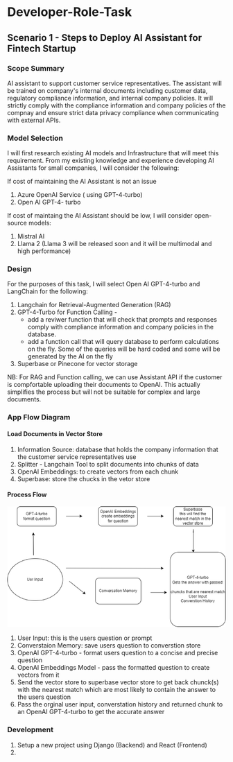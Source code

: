# Developer-Role-Task

## Scenario 1 - Steps to Deploy AI Assistant for Fintech Startup

### Scope Summary
AI assistant to support customer service representatives. The assistant will be trained on company's internal documents including customer data, regulatory compliance information, and internal company policies. It will strictly comply with the compliance information and company policies of the compnay and ensure strict data privacy compliance when communicating with external APIs.

### Model Selection 
I will first research existing AI models and Infrastructure that will meet this requirement. From my existing knowledge and experience developing AI Assistants for small companies, I will consider the following:

If cost of maintaining the AI Assistant is not an issue
1. Azure OpenAI Service ( using GPT-4-turbo)
2. Open AI GPT-4- turbo

If cost of maintaing the AI Assistant should be low, I will consider open-source models:
1. Mistral AI
2. Llama 2 (Llama 3 will be released soon and it will be multimodal and high performance)

### Design
For the purposes of this task, I will select Open AI GPT-4-turbo and LangChain for the following:
1. Langchain for Retrieval-Augmented Generation (RAG) 
2. GPT-4-Turbo for Function Calling -
    - add a reviwer function that will check that prompts and responses comply with compliance information and company policies in the database.
    - add a function call that will query database to perform calculations on the fly. Some of the queries will be hard coded and some will be generated by the AI on the fly
3. Superbase or Pinecone for vector storage

NB: For RAG and Function calling, we can use Assistant API if the customer is compfortable uploading their documents to OpenAI. This actually simplifies the process but will not be suitable for complex and large documents.

### App Flow Diagram
#### Load Documents in Vector Store
1. Information Source: database that holds the company information that the customer service representatives use
2. Splitter - Langchain Tool to split documents into chunks of data
3. OpenAI Embeddings: to create vectors from each chunk
4. Superbase: store the chucks in the vetor store

#### Process Flow
![Alt Text for Image](/charlesjyde/diagram.drawio.png)
1. User Input: this is the users question or prompt
2. Converstaion Memory: save users question to converstion store
3. OpenAI GPT-4-turbo  - format users question to a concise and precise question
4. OpenAI Embeddings Model - pass the formatted question to create vectors from it
5. Send the vector store to superbase vector store to get back chunck(s) with the nearest match which are most likely to contain the answer to the users question
6. Pass the orginal user input, converstation history and returned chunk to an OpenAI GPT-4-turbo to get the accurate answer

### Development
1. Setup a new project using Django (Backend) and React (Frontend)
2. 




